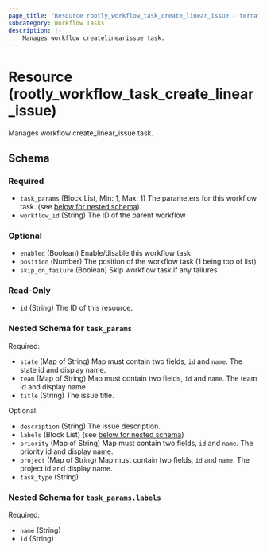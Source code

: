 ```yaml
---
page_title: "Resource rootly_workflow_task_create_linear_issue - terraform-provider-rootly"
subcategory: Workflow Tasks
description: |-
    Manages workflow createlinearissue task.
---
```


# Resource (rootly_workflow_task_create_linear_issue)

Manages workflow create_linear_issue task.



<!-- schema generated by tfplugindocs -->
## Schema

### Required

- `task_params` (Block List, Min: 1, Max: 1) The parameters for this workflow task. (see [below for nested schema](#nestedblock--task_params))
- `workflow_id` (String) The ID of the parent workflow

### Optional

- `enabled` (Boolean) Enable/disable this workflow task
- `position` (Number) The position of the workflow task (1 being top of list)
- `skip_on_failure` (Boolean) Skip workflow task if any failures

### Read-Only

- `id` (String) The ID of this resource.

<a id="nestedblock--task_params"></a>
### Nested Schema for `task_params`

Required:

- `state` (Map of String) Map must contain two fields, `id` and `name`. The state id and display name.
- `team` (Map of String) Map must contain two fields, `id` and `name`. The team id and display name.
- `title` (String) The issue title.

Optional:

- `description` (String) The issue description.
- `labels` (Block List) (see [below for nested schema](#nestedblock--task_params--labels))
- `priority` (Map of String) Map must contain two fields, `id` and `name`. The priority id and display name.
- `project` (Map of String) Map must contain two fields, `id` and `name`. The project id and display name.
- `task_type` (String)

<a id="nestedblock--task_params--labels"></a>
### Nested Schema for `task_params.labels`

Required:

- `name` (String)
- `id` (String)

